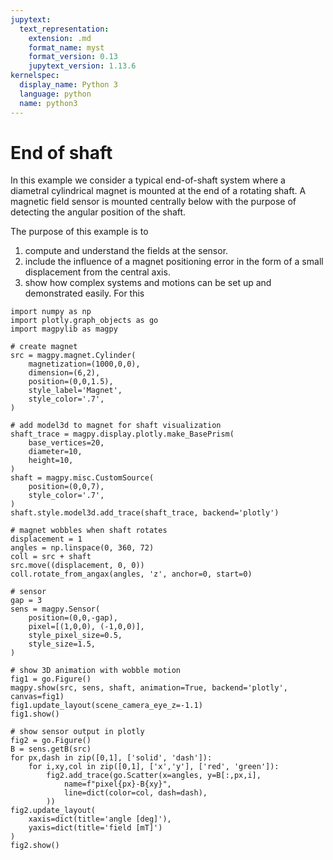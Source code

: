 ```yaml
---
jupytext:
  text_representation:
    extension: .md
    format_name: myst
    format_version: 0.13
    jupytext_version: 1.13.6
kernelspec:
  display_name: Python 3
  language: python
  name: python3
---
```


# End of shaft

In this example we consider a typical end-of-shaft system where a diametral cylindrical magnet is mounted at the end of a rotating shaft. A magnetic field sensor is mounted centrally below with the purpose of detecting the angular position of the shaft.

The purpose of this example is to
1. compute and understand the fields at the sensor.
1. include the influence of a magnet positioning error in the form of a small displacement from the central axis.
2. show how complex systems and motions can be set up and demonstrated easily. For this 

```{code-cell} ipython3
import numpy as np
import plotly.graph_objects as go
import magpylib as magpy

# create magnet
src = magpy.magnet.Cylinder(
    magnetization=(1000,0,0),
    dimension=(6,2),
    position=(0,0,1.5),
    style_label='Magnet',
    style_color='.7',
)

# add model3d to magnet for shaft visualization
shaft_trace = magpy.display.plotly.make_BasePrism(
    base_vertices=20,
    diameter=10,
    height=10,
)
shaft = magpy.misc.CustomSource(
    position=(0,0,7),
    style_color='.7',
)
shaft.style.model3d.add_trace(shaft_trace, backend='plotly')

# magnet wobbles when shaft rotates
displacement = 1
angles = np.linspace(0, 360, 72)
coll = src + shaft
src.move((displacement, 0, 0))
coll.rotate_from_angax(angles, 'z', anchor=0, start=0)

# sensor
gap = 3
sens = magpy.Sensor(
    position=(0,0,-gap),
    pixel=[(1,0,0), (-1,0,0)],
    style_pixel_size=0.5,
    style_size=1.5,
)

# show 3D animation with wobble motion
fig1 = go.Figure()
magpy.show(src, sens, shaft, animation=True, backend='plotly', canvas=fig1)
fig1.update_layout(scene_camera_eye_z=-1.1)
fig1.show()

# show sensor output in plotly
fig2 = go.Figure()
B = sens.getB(src)
for px,dash in zip([0,1], ['solid', 'dash']):
    for i,xy,col in zip([0,1], ['x','y'], ['red', 'green']):
        fig2.add_trace(go.Scatter(x=angles, y=B[:,px,i],
            name=f"pixel{px}-B{xy}",
            line=dict(color=col, dash=dash),
        ))
fig2.update_layout(
    xaxis=dict(title='angle [deg]'),
    yaxis=dict(title='field [mT]')
)
fig2.show()
```
